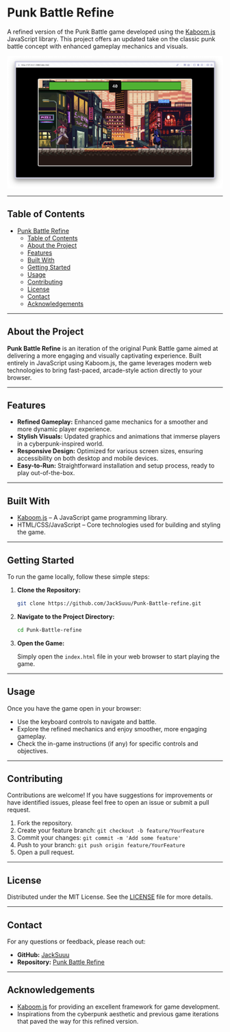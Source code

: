 # Punk Battle Refine

A refined version of the Punk Battle game developed using the [Kaboom.js](https://kaboomjs.com/) JavaScript library. This project offers an updated take on the classic punk battle concept with enhanced gameplay mechanics and visuals.

![Game Demo](game_demo.png)

---

## Table of Contents

- [Punk Battle Refine](#punk-battle-refine)
  - [Table of Contents](#table-of-contents)
  - [About the Project](#about-the-project)
  - [Features](#features)
  - [Built With](#built-with)
  - [Getting Started](#getting-started)
  - [Usage](#usage)
  - [Contributing](#contributing)
  - [License](#license)
  - [Contact](#contact)
  - [Acknowledgements](#acknowledgements)

---

## About the Project

**Punk Battle Refine** is an iteration of the original Punk Battle game aimed at delivering a more engaging and visually captivating experience. Built entirely in JavaScript using Kaboom.js, the game leverages modern web technologies to bring fast-paced, arcade-style action directly to your browser.

---

## Features

- **Refined Gameplay:** Enhanced game mechanics for a smoother and more dynamic player experience.
- **Stylish Visuals:** Updated graphics and animations that immerse players in a cyberpunk-inspired world.
- **Responsive Design:** Optimized for various screen sizes, ensuring accessibility on both desktop and mobile devices.
- **Easy-to-Run:** Straightforward installation and setup process, ready to play out-of-the-box.

---

## Built With

- [Kaboom.js](https://kaboomjs.com/) – A JavaScript game programming library.
- HTML/CSS/JavaScript – Core technologies used for building and styling the game.

---

## Getting Started

To run the game locally, follow these simple steps:

1. **Clone the Repository:**

   ```bash
   git clone https://github.com/JackSuuu/Punk-Battle-refine.git
   ```

2. **Navigate to the Project Directory:**

   ```bash
   cd Punk-Battle-refine
   ```

3. **Open the Game:**

   Simply open the `index.html` file in your web browser to start playing the game.

---

## Usage

Once you have the game open in your browser:

- Use the keyboard controls to navigate and battle.
- Explore the refined mechanics and enjoy smoother, more engaging gameplay.
- Check the in-game instructions (if any) for specific controls and objectives.

---

## Contributing

Contributions are welcome! If you have suggestions for improvements or have identified issues, please feel free to open an issue or submit a pull request.

1. Fork the repository.
2. Create your feature branch: `git checkout -b feature/YourFeature`
3. Commit your changes: `git commit -m 'Add some feature'`
4. Push to your branch: `git push origin feature/YourFeature`
5. Open a pull request.

---

## License

Distributed under the MIT License. See the [LICENSE](LICENSE) file for more details.

---

## Contact

For any questions or feedback, please reach out:

- **GitHub:** [JackSuuu](https://github.com/JackSuuu)
- **Repository:** [Punk Battle Refine](https://github.com/JackSuuu/Punk-Battle-refine)

---

## Acknowledgements

- [Kaboom.js](https://kaboomjs.com/) for providing an excellent framework for game development.
- Inspirations from the cyberpunk aesthetic and previous game iterations that paved the way for this refined version.